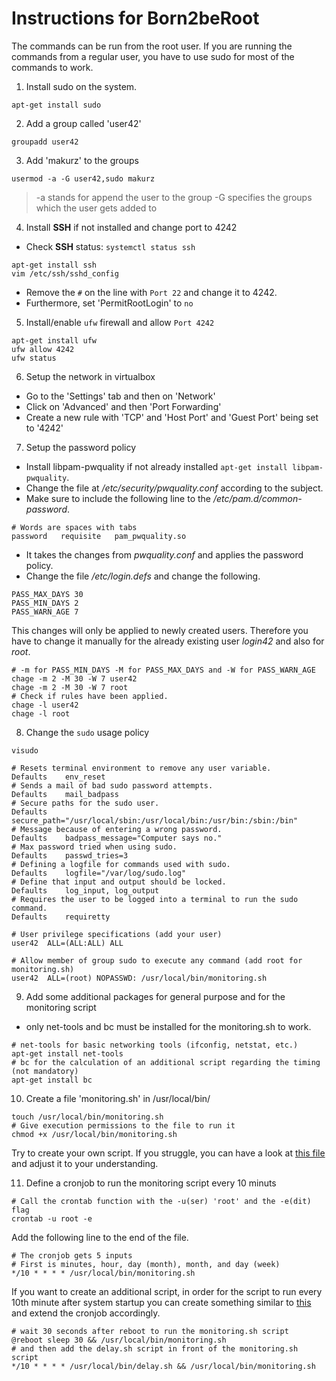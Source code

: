 # Instructions for Born2beRoot
The commands can be run from the root user. If you are running the commands
from a regular user, you have to use sudo for most of the commands to work.

1. Install sudo on the system.

`apt-get install sudo`

2. Add a group called 'user42'

`groupadd user42`

3. Add 'makurz' to the groups

`usermod -a -G user42,sudo makurz`

> -a stands for append the user to the group
> -G specifies the groups which the user gets added to

4. Install **SSH** if not installed and change port to 4242

- Check **SSH** status: `systemctl status ssh`

```shell
apt-get install ssh
vim /etc/ssh/sshd_config
```

- Remove the `#` on the line with `Port 22` and change it to 4242.
- Furthermore, set 'PermitRootLogin' to `no`

5. Install/enable `ufw` firewall and allow `Port 4242`

```shell
apt-get install ufw
ufw allow 4242
ufw status
```

6. Setup the network in virtualbox

- Go to the 'Settings' tab and then on 'Network'
- Click on 'Advanced' and then 'Port Forwarding'
- Create a new rule with 'TCP' and 'Host Port' and 'Guest Port' being set to '4242'

7. Setup the password policy

- Install libpam-pwquality if not already installed `apt-get install libpam-pwquality`.
- Change the file at _/etc/security/pwquality.conf_ according to the subject.
- Make sure to include the following line to the _/etc/pam.d/common-password_.

```
# Words are spaces with tabs
password   requisite   pam_pwquality.so
```

- It takes the changes from _pwquality.conf_ and applies the password policy.
- Change the file _/etc/login.defs_ and change the following.

```
PASS_MAX_DAYS 30
PASS_MIN_DAYS 2
PASS_WARN_AGE 7
```

This changes will only be applied to newly created users. Therefore you have to change it manually for the
already existing user _login42_ and also for _root_.

```shell
# -m for PASS_MIN_DAYS -M for PASS_MAX_DAYS and -W for PASS_WARN_AGE
chage -m 2 -M 30 -W 7 user42
chage -m 2 -M 30 -W 7 root
# Check if rules have been applied.
chage -l user42
chage -l root
```

8. Change the `sudo` usage policy

```shell
visudo
```
```
# Resets terminal environment to remove any user variable.
Defaults	env_reset
# Sends a mail of bad sudo password attempts.
Defaults	mail_badpass
# Secure paths for the sudo user.
Defaults	secure_path="/usr/local/sbin:/usr/local/bin:/usr/bin:/sbin:/bin"
# Message because of entering a wrong password.
Defaults	badpass_message="Computer says no."
# Max password tried when using sudo.
Defaults	passwd_tries=3
# Defining a logfile for commands used with sudo.
Defaults	logfile="/var/log/sudo.log"
# Define that input and output should be locked.
Defaults	log_input, log_output
# Requires the user to be logged into a terminal to run the sudo command.
Defaults	requiretty

# User privilege specifications (add your user)
user42  ALL=(ALL:ALL) ALL

# Allow member of group sudo to execute any command (add root for monitoring.sh)
user42  ALL=(root) NOPASSWD: /usr/local/bin/monitoring.sh
```

9. Add some additional packages for general purpose and for the monitoring script

- only net-tools and bc must be installed for the monitoring.sh to work.

```shell
# net-tools for basic networking tools (ifconfig, netstat, etc.)
apt-get install net-tools
# bc for the calculation of an additional script regarding the timing (not mandatory)
apt-get install bc
```

10. Create a file 'monitoring.sh' in /usr/local/bin/

```shell
touch /usr/local/bin/monitoring.sh
# Give execution permissions to the file to run it
chmod +x /usr/local/bin/monitoring.sh
```

Try to create your own script. If you struggle, you can have a look at [this file](./monitoring.sh) and adjust it to your understanding.

11. Define a cronjob to run the monitoring script every 10 minuts

```shell
# Call the crontab function with the -u(ser) 'root' and the -e(dit) flag
crontab -u root -e
```

Add the following line to the end of the file.

```shell
# The cronjob gets 5 inputs
# First is minutes, hour, day (month), month, and day (week)
*/10 * * * * /usr/local/bin/monitoring.sh
```

If you want to create an additional script, in order for the script to run every 10th minute after system startup
you can create something similar to [this](./delay.sh) and extend the cronjob accordingly.

```shell
# wait 30 seconds after reboot to run the monitoring.sh script
@reboot sleep 30 && /usr/local/bin/monitoring.sh
# and then add the delay.sh script in front of the monitoring.sh script
*/10 * * * * /usr/local/bin/delay.sh && /usr/local/bin/monitoring.sh
```
